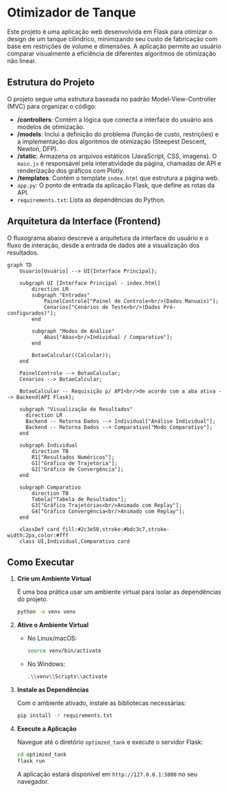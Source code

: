 # Otimizador de Tanque

Este projeto é uma aplicação web desenvolvida em Flask para otimizar o design de um tanque cilíndrico, minimizando seu custo de fabricação com base em restrições de volume e dimensões. A aplicação permite ao usuário comparar visualmente a eficiência de diferentes algoritmos de otimização não linear.

## Estrutura do Projeto

O projeto segue uma estrutura baseada no padrão Model-View-Controller (MVC) para organizar o código:

-   **/controllers**: Contém a lógica que conecta a interface do usuário aos modelos de otimização.
-   **/models**: Inclui a definição do problema (função de custo, restrições) e a implementação dos algoritmos de otimização (Steepest Descent, Newton, DFP).
-   **/static**: Armazena os arquivos estáticos (JavaScript, CSS, imagens). O `main.js` é responsável pela interatividade da página, chamadas de API e renderização dos gráficos com Plotly.
-   **/templates**: Contém o template `index.html` que estrutura a página web.
-   `app.py`: O ponto de entrada da aplicação Flask, que define as rotas da API.
-   `requirements.txt`: Lista as dependências do Python.
## Arquitetura da Interface (Frontend)

O fluxograma abaixo descreve a arquitetura da interface do usuário e o fluxo de interação, desde a entrada de dados até a visualização dos resultados.

```mermaid
graph TD
    Usuario[Usuário] --> UI{Interface Principal};

    subgraph UI [Interface Principal - index.html]
        direction LR
        subgraph "Entradas"
            PainelControle["Painel de Controle<br/>(Dados Manuais)"];
            Cenarios["Cenários de Teste<br/>(Dados Pré-configurados)"];
        end
        
        subgraph "Modos de Análise"
            Abas["Abas<br/>Individual / Comparativo"];
        end

        BotaoCalcular((Calcular));
    end

    PainelControle --> BotaoCalcular;
    Cenarios --> BotaoCalcular;

    BotaoCalcular -- Requisição p/ API<br/>de acordo com a aba ativa --> Backend[API Flask];

    subgraph "Visualização de Resultados"
      direction LR
      Backend -- Retorna Dados --> Individual["Análise Individual"];
      Backend -- Retorna Dados --> Comparativo["Modo Comparativo"];
    end

    subgraph Individual
        direction TB
        R1["Resultados Numéricos"];
        G1["Gráfico de Trajetória"];
        G2["Gráfico de Convergência"];
    end

    subgraph Comparativo
        direction TB
        Tabela["Tabela de Resultados"];
        G3["Gráfico Trajetórias<br/>Animado com Replay"];
        G4["Gráfico Convergência<br/>Animado com Replay"];
    end

    classDef card fill:#2c3e50,stroke:#bdc3c7,stroke-width:2px,color:#fff
    class UI,Individual,Comparativo card
```
## Como Executar

1.  **Crie um Ambiente Virtual**

    É uma boa prática usar um ambiente virtual para isolar as dependências do projeto.

    ```bash
    python -m venv venv
    ```

2.  **Ative o Ambiente Virtual**

    -   No Linux/macOS:
        ```bash
        source venv/bin/activate
        ```
    -   No Windows:
        ```bash
        .\\venv\\Scripts\\activate
        ```

3.  **Instale as Dependências**

    Com o ambiente ativado, instale as bibliotecas necessárias:

    ```bash
    pip install -r requirements.txt
    ```

4.  **Execute a Aplicação**

    Navegue até o diretório `optimzed_tank` e execute o servidor Flask:

    ```bash
    cd optimzed_tank
    flask run
    ```

    A aplicação estará disponível em `http://127.0.0.1:5000` no seu navegador.

